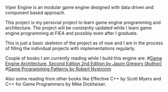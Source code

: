 Viper Engine is an modular game engine designed with data driven and component based approach.

This project is my personal project to learn game engine programming and architecture. The project will be constantly updated while I learn game engine programming at FIEA and possibly even after I graduate.

This is just a basic skeleton of the project as of now and I am in the process of filling the individual projects with implementations regularly.

Couple of books I am currently reading while I build this engine are:
#[Game Engine Architecture, Second Edition 2nd Edition by Jason Gregory (Author)](https://www.amazon.com/Engine-Architecture-Second-Jason-Gregory/dp/1466560010/)
#[Game Programming Patterns by Robert Nystronm](http://gameprogrammingpatterns.com/)

Also some reading from other books like Effective C++ by Scott Myers and C++ for Game Programmers by Mike Dickheiser.
